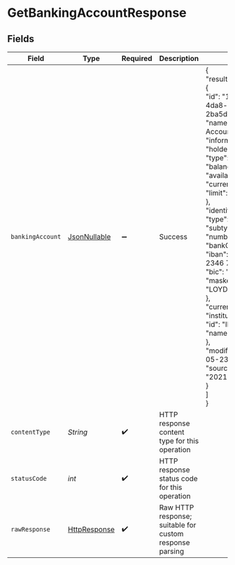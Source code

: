 # GetBankingAccountResponse


## Fields

| Field                                                                                                                                                                                                                                                                                                                                                                                                                                                                                                                                                                                                                                   | Type                                                                                                                                                                                                                                                                                                                                                                                                                                                                                                                                                                                                                                    | Required                                                                                                                                                                                                                                                                                                                                                                                                                                                                                                                                                                                                                                | Description                                                                                                                                                                                                                                                                                                                                                                                                                                                                                                                                                                                                                             | Example                                                                                                                                                                                                                                                                                                                                                                                                                                                                                                                                                                                                                                 |
| --------------------------------------------------------------------------------------------------------------------------------------------------------------------------------------------------------------------------------------------------------------------------------------------------------------------------------------------------------------------------------------------------------------------------------------------------------------------------------------------------------------------------------------------------------------------------------------------------------------------------------------- | --------------------------------------------------------------------------------------------------------------------------------------------------------------------------------------------------------------------------------------------------------------------------------------------------------------------------------------------------------------------------------------------------------------------------------------------------------------------------------------------------------------------------------------------------------------------------------------------------------------------------------------- | --------------------------------------------------------------------------------------------------------------------------------------------------------------------------------------------------------------------------------------------------------------------------------------------------------------------------------------------------------------------------------------------------------------------------------------------------------------------------------------------------------------------------------------------------------------------------------------------------------------------------------------- | --------------------------------------------------------------------------------------------------------------------------------------------------------------------------------------------------------------------------------------------------------------------------------------------------------------------------------------------------------------------------------------------------------------------------------------------------------------------------------------------------------------------------------------------------------------------------------------------------------------------------------------- | --------------------------------------------------------------------------------------------------------------------------------------------------------------------------------------------------------------------------------------------------------------------------------------------------------------------------------------------------------------------------------------------------------------------------------------------------------------------------------------------------------------------------------------------------------------------------------------------------------------------------------------- |
| `bankingAccount`                                                                                                                                                                                                                                                                                                                                                                                                                                                                                                                                                                                                                        | [JsonNullable<BankingAccount>](../../models/shared/BankingAccount.md)                                                                                                                                                                                                                                                                                                                                                                                                                                                                                                                                                                   | :heavy_minus_sign:                                                                                                                                                                                                                                                                                                                                                                                                                                                                                                                                                                                                                      | Success                                                                                                                                                                                                                                                                                                                                                                                                                                                                                                                                                                                                                                 | {<br/>"results": [<br/>{<br/>"id": "1703194f-7805-4da8-bac0-2ba5da4a4216",<br/>"name": "Business Current Account",<br/>"informalName": "Codat",<br/>"holder": "Codat Ltd",<br/>"type": "Debit",<br/>"balance": {<br/>"available": -459987.97,<br/>"current": -459964.9,<br/>"limit": 5000<br/>},<br/>"identifiers": {<br/>"type": "Depository",<br/>"subtype": "checking",<br/>"number": "46762629",<br/>"bankCode": 9911,<br/>"iban": "GB29 LOYD 4773 2346 7626 29",<br/>"bic": "LOYDGB21006",<br/>"maskedAccountNumber": "LOYDGB21006"<br/>},<br/>"currency": "GBP",<br/>"institution": {<br/>"id": "lloyds-bank",<br/>"name": "Lloyds Bank"<br/>},<br/>"modifiedDate": "2022-05-23T16:32:50Z",<br/>"sourceModifiedDate": "2021-08-14T05:04:12"<br/>}<br/>]<br/>} |
| `contentType`                                                                                                                                                                                                                                                                                                                                                                                                                                                                                                                                                                                                                           | *String*                                                                                                                                                                                                                                                                                                                                                                                                                                                                                                                                                                                                                                | :heavy_check_mark:                                                                                                                                                                                                                                                                                                                                                                                                                                                                                                                                                                                                                      | HTTP response content type for this operation                                                                                                                                                                                                                                                                                                                                                                                                                                                                                                                                                                                           |                                                                                                                                                                                                                                                                                                                                                                                                                                                                                                                                                                                                                                         |
| `statusCode`                                                                                                                                                                                                                                                                                                                                                                                                                                                                                                                                                                                                                            | *int*                                                                                                                                                                                                                                                                                                                                                                                                                                                                                                                                                                                                                                   | :heavy_check_mark:                                                                                                                                                                                                                                                                                                                                                                                                                                                                                                                                                                                                                      | HTTP response status code for this operation                                                                                                                                                                                                                                                                                                                                                                                                                                                                                                                                                                                            |                                                                                                                                                                                                                                                                                                                                                                                                                                                                                                                                                                                                                                         |
| `rawResponse`                                                                                                                                                                                                                                                                                                                                                                                                                                                                                                                                                                                                                           | [HttpResponse<InputStream>](https://docs.oracle.com/en/java/javase/11/docs/api/java.net.http/java/net/http/HttpResponse.html)                                                                                                                                                                                                                                                                                                                                                                                                                                                                                                           | :heavy_check_mark:                                                                                                                                                                                                                                                                                                                                                                                                                                                                                                                                                                                                                      | Raw HTTP response; suitable for custom response parsing                                                                                                                                                                                                                                                                                                                                                                                                                                                                                                                                                                                 |                                                                                                                                                                                                                                                                                                                                                                                                                                                                                                                                                                                                                                         |